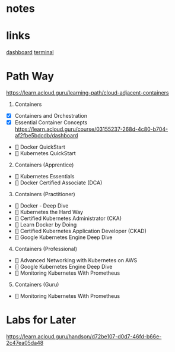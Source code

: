 # notes

# links
[dashboard](https://learn.acloud.guru/dashboard)
[terminal](https://ssh.instantterminal.acloud.guru/)

# Path Way
https://learn.acloud.guru/learning-path/cloud-adjacent-containers

1. Containers
* [x] Containers and Orchestration
* [x] Essential Container Concepts
https://learn.acloud.guru/course/03155237-268d-4c80-b704-af2fbe5bdcdb/dashboard
* [] Docker QuickStart
* [] Kubernetes QuickStart
2. Containers (Apprentice)
* [] Kubernetes Essentials
* [] Docker Certified Associate (DCA)
3. Containers (Practitioner)
* [] Docker - Deep Dive
* [] Kubernetes the Hard Way
* [] Certified Kubernetes Administrator (CKA)
* [] Learn Docker by Doing
* [] Certified Kubernetes Application Developer (CKAD)
* [] Google Kubernetes Engine Deep Dive
4. Containers (Professional)
* [] Advanced Networking with Kubernetes on AWS
* [] Google Kubernetes Engine Deep Dive
* [] Monitoring Kubernetes With Prometheus
5. Containers (Guru)
* [] Monitoring Kubernetes With Prometheus



# Labs for Later
https://learn.acloud.guru/handson/d72be107-d0d7-46fd-b66e-2c47ea05da48
